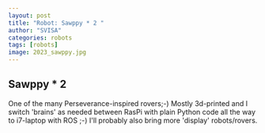 ```yaml
---
layout: post
title: "Robot: Sawppy * 2 "
author: "SVISA"
categories: robots
tags: [robots]
image: 2023_sawppy.jpg
---
```


## Sawppy * 2

One of the many Perseverance-inspired rovers;-)  Mostly 3d-printed and I switch 'brains' as needed between RasPi with plain Python code all the way to  i7-laptop with ROS ;-) I'll probably also bring more 'display' robots/rovers.